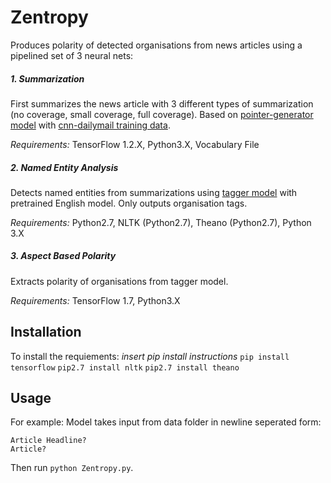 # Zentropy

Produces polarity of detected organisations from news articles using a pipelined set of 3 neural nets:

##### 1. Summarization

First summarizes the news article with 3 different types of summarization (no coverage, small coverage, full coverage). Based on [pointer-generator model](https://github.com/becxer/pointer-generator/) with [cnn-dailymail training data](https://github.com/becxer/cnn-dailymail/).

*Requirements:* TensorFlow 1.2.X, Python3.X, Vocabulary File

##### 2. Named Entity Analysis

Detects named entities from summarizations using [tagger model](https://github.com/glample/tagger) with pretrained English model. Only outputs organisation tags.

*Requirements:* Python2.7, NLTK (Python2.7), Theano (Python2.7), Python 3.X

##### 3. Aspect Based Polarity

Extracts polarity of organisations from tagger model.

*Requirements:* TensorFlow 1.7, Python3.X

## Installation

To install the requiements:
*insert pip install instructions*
`pip install tensorflow`
`pip2.7 install nltk`
`pip2.7 install theano`

## Usage

For example: Model takes input from data folder in newline seperated form:
```
Article Headline?
Article?
```
Then run `python Zentropy.py`.
